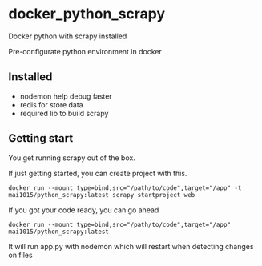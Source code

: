 # docker_python_scrapy
Docker python with scrapy installed

Pre-configurate python environment in docker

## Installed 
- nodemon help debug faster
- redis for store data
- required lib to build scrapy

## Getting start
You get running scrapy out of the box. 

If just getting started, you can create project with this.
```
docker run --mount type=bind,src="/path/to/code",target="/app" -t mai1015/python_scrapy:latest scrapy startproject web 
```

If you got your code ready, you can go ahead
```
docker run --mount type=bind,src="/path/to/code",target="/app" mai1015/python_scrapy:latest
```
It will run app.py with nodemon which will restart when detecting changes on files